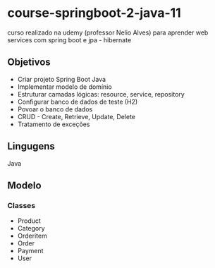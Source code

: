 # course-springboot-2-java-11
curso realizado na udemy (professor Nelio Alves) 
para aprender web services com spring boot e jpa - hibernate

## Objetivos
- Criar projeto Spring Boot Java
- Implementar modelo de domínio
- Estruturar camadas lógicas: resource, service, repository
- Configurar banco de dados de teste (H2)
- Povoar o banco de dados
- CRUD - Create, Retrieve, Update, Delete
- Tratamento de exceções

## Lingugens
Java

## Modelo
### Classes
- Product
- Category
- Orderitem
- Order
- Payment
- User
